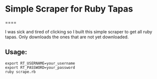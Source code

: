 # Simple Scraper for Ruby Tapas
====

I was sick and tired of clicking so I built this simple scraper to get all ruby tapas.  Only downloads the ones that are not yet downloaded.

## Usage:

    export RT_USERNAME=your_username
    export RT_PASSWORD=your_password
    ruby scrape.rb
